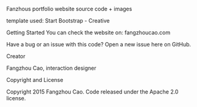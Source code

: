 Fanzhous portfolio website source code + images 

template used: Start Bootstrap - Creative

Getting Started
You can check the website on: fangzhoucao.com



Have a bug or an issue with this code? Open a new issue here on GitHub.

Creator

Fangzhou Cao, interaction designer



Copyright and License

Copyright 2015 Fangzhou Cao. Code released under the Apache 2.0 license.